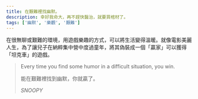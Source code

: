 ```yaml
---
title: 在艱難裡找幽默。
description: 幸好我命大，再不趕快醫治，就要買棺材了。
tags: ['幽默', '樂觀', '艱難']
---
```

在很無聊或艱難的環境，用遊戲樂趣的方式，可以將生活變得溫暖。就像電影美麗人生，為了讓兒子在納粹集中營中度過童年，將其偽裝成一個「贏家」可以獲得「坦克車」的遊戲。

<blockquote>
<p>Every time you find some humor in a difficult situation, you win.</p>
<p>能在艱難裡找到幽默，你就贏了。</p>
<cite>SNOOPY</cite>
</blockquote>
